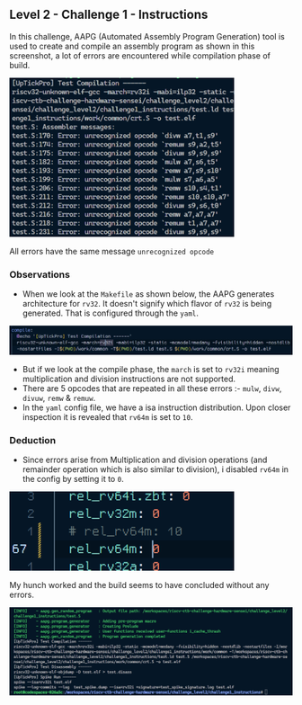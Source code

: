 ## Level 2 - Challenge 1 - Instructions

In this challenge, AAPG (Automated Assembly Program Generation) tool is used to create and compile an assembly program as shown in this screenshot, a lot of errors are encountered while compilation phase of build.

<img src="imgs/bug_encounter.png" width="400">

All errors have the same message `unrecognized opcode`

### Observations

- When we look at the `Makefile` as shown below, the AAPG generates architecture for `rv32`. It doesn't signify which flavor of `rv32` is being generated. That is configured through the `yaml`.

<img src="imgs/compile.png">

- But if we look at the compile phase, the `march` is set to `rv32i` meaning multiplication and division instructions are not supported.
- There are 5 opcodes that are repeated in all these errors :- `mulw`, `divw`, `divuw`, `remw` & `remuw`.
- In the `yaml` config file, we have a isa instruction distribution. Upon closer inspection it is revealed that `rv64m` is set to `10`.

### Deduction

- Since errors arise from Multiplication and division operations (and remainder operation which is also similar to division), i disabled `rv64m` in the config by setting it to `0`.

<img src="imgs/changes.png" width="400">

My hunch worked and the build seems to have concluded without any errors.

![Bugs Caught !](imgs/bug_free.png)
